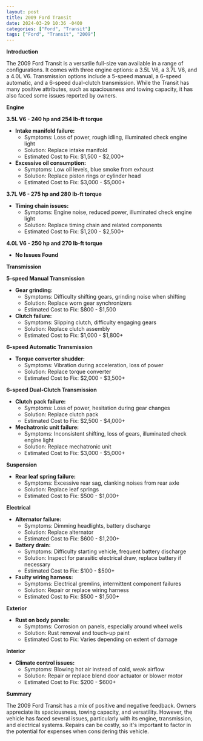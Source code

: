 ```yaml
---
layout: post
title: 2009 Ford Transit
date: 2024-03-29 10:36 -0400
categories: ["Ford", "Transit"]
tags: ["Ford", "Transit", "2009"]
---
```

**Introduction**

The 2009 Ford Transit is a versatile full-size van available in a range of configurations. It comes with three engine options: a 3.5L V6, a 3.7L V6, and a 4.0L V6. Transmission options include a 5-speed manual, a 6-speed automatic, and a 6-speed dual-clutch transmission. While the Transit has many positive attributes, such as spaciousness and towing capacity, it has also faced some issues reported by owners.

**Engine**

**3.5L V6 - 240 hp and 254 lb-ft torque**

* **Intake manifold failure:**
    * Symptoms: Loss of power, rough idling, illuminated check engine light
    * Solution: Replace intake manifold
    * Estimated Cost to Fix: $1,500 - $2,000+
* **Excessive oil consumption:**
    * Symptoms: Low oil levels, blue smoke from exhaust
    * Solution: Replace piston rings or cylinder head
    * Estimated Cost to Fix: $3,000 - $5,000+

**3.7L V6 - 275 hp and 280 lb-ft torque**

* **Timing chain issues:**
    * Symptoms: Engine noise, reduced power, illuminated check engine light
    * Solution: Replace timing chain and related components
    * Estimated Cost to Fix: $1,200 - $2,500+

**4.0L V6 - 250 hp and 270 lb-ft torque**

* **No Issues Found**

**Transmission**

**5-speed Manual Transmission**

* **Gear grinding:**
    * Symptoms: Difficulty shifting gears, grinding noise when shifting
    * Solution: Replace worn gear synchronizers
    * Estimated Cost to Fix: $800 - $1,500
* **Clutch failure:**
    * Symptoms: Slipping clutch, difficulty engaging gears
    * Solution: Replace clutch assembly
    * Estimated Cost to Fix: $1,000 - $1,800+

**6-speed Automatic Transmission**

* **Torque converter shudder:**
    * Symptoms: Vibration during acceleration, loss of power
    * Solution: Replace torque converter
    * Estimated Cost to Fix: $2,000 - $3,500+

**6-speed Dual-Clutch Transmission**

* **Clutch pack failure:**
    * Symptoms: Loss of power, hesitation during gear changes
    * Solution: Replace clutch pack
    * Estimated Cost to Fix: $2,500 - $4,000+
* **Mechatronic unit failure:**
    * Symptoms: Inconsistent shifting, loss of gears, illuminated check engine light
    * Solution: Replace mechatronic unit
    * Estimated Cost to Fix: $3,000 - $5,000+

**Suspension**

* **Rear leaf spring failure:**
    * Symptoms: Excessive rear sag, clanking noises from rear axle
    * Solution: Replace leaf springs
    * Estimated Cost to Fix: $500 - $1,000+

**Electrical**

* **Alternator failure:**
    * Symptoms: Dimming headlights, battery discharge
    * Solution: Replace alternator
    * Estimated Cost to Fix: $600 - $1,200+
* **Battery drain:**
    * Symptoms: Difficulty starting vehicle, frequent battery discharge
    * Solution: Inspect for parasitic electrical draw, replace battery if necessary
    * Estimated Cost to Fix: $100 - $500+
* **Faulty wiring harness:**
    * Symptoms: Electrical gremlins, intermittent component failures
    * Solution: Repair or replace wiring harness
    * Estimated Cost to Fix: $500 - $1,500+

**Exterior**

* **Rust on body panels:**
    * Symptoms: Corrosion on panels, especially around wheel wells
    * Solution: Rust removal and touch-up paint
    * Estimated Cost to Fix: Varies depending on extent of damage

**Interior**

* **Climate control issues:**
    * Symptoms: Blowing hot air instead of cold, weak airflow
    * Solution: Repair or replace blend door actuator or blower motor
    * Estimated Cost to Fix: $200 - $600+

**Summary**

The 2009 Ford Transit has a mix of positive and negative feedback. Owners appreciate its spaciousness, towing capacity, and versatility. However, the vehicle has faced several issues, particularly with its engine, transmission, and electrical systems. Repairs can be costly, so it's important to factor in the potential for expenses when considering this vehicle.
